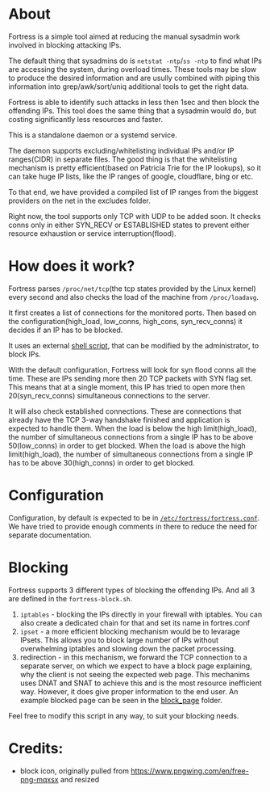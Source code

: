 # About

Fortress is a simple tool aimed at reducing the manual sysadmin work involved in blocking attacking IPs.

The default thing that sysadmins do is `netstat -ntp`/`ss -ntp` to find what IPs are accessing the system, during overload times. These tools may be slow to produce the desired information and are usully combined with piping this information into grep/awk/sort/uniq additional tools to get the right data.

Fortress is able to identify such attacks in less then 1sec and then block the offending IPs. This tool does the same thing that a sysadmin would do, but costing significantly less resources and faster.

This is a standalone daemon or a systemd service. 

The daemon supports excluding/whitelisting individual IPs and/or IP ranges(CIDR) in separate files. The good thing is that the whitelisting mechanism is pretty efficient(based on Patricia Trie for the IP lookups), so it can take huge IP lists, like the IP ranges of google, cloudflare, bing or etc.

To that end, we have provided a compiled list of IP ranges from the biggest providers on the net in the excludes folder.


Right now, the tool supports only TCP with UDP to be added soon. It checks conns only in either SYN_RECV or ESTABLISHED states to prevent either resource exhaustion or service interruption(flood).

# How does it work?

Fortress parses `/proc/net/tcp`(the tcp states provided by the Linux kernel) every second and also checks the load of the machine from `/proc/loadavg`. 

It first creates a list of connections for the monitored ports. Then based on the configuration(high_load, low_conns, high_cons, syn_recv_conns) it decides if an IP has to be blocked. 

It uses an external [shell script](fortress-block.sh), that can be modified by the administrator, to block IPs.


With the default configuration, Fortress will look for syn flood conns all the time. These are IPs sending more then 20 TCP packets with SYN flag set. This means that at a single moment, this IP has tried to open more then 20(syn_recv_conns) simultaneous connections to the server. 
 
It will also check established connections. These are connections that already have the TCP 3-way handshake finished and application is expected to handle them. 
When the load is below the high limit(high_load), the number of simultaneous connections from a single IP has to be above 50(low_conns) in order to get blocked.
When the load is above the high limit(high_load), the number of simultaneous connections from a single IP has to be above 30(high_conns) in order to get blocked.

# Configuration
Configuration, by default is expected to be in [`/etc/fortress/fortress.conf`](fortress.conf). We have tried to provide enough comments in there to reduce the need for separate documentation.

# Blocking
Fortress supports 3 different types of blocking the offending IPs. And all 3 are defined in the `fortress-block.sh`.
1. `iptables` - blocking the IPs directly in your firewall with iptables. You can also create a dedicated chain for that and set its name in fortres.conf
2. `ipset` - a more efficient blocking mechanism would be to levarage IPsets. This allows you to block large number of IPs without overwhelming iptables and slowing down the packet processing.
3. redirection - in this mechanism, we forward the TCP connection to a separate server, on which we expect to have a block page explaining, why the client is not seeing the expected web page. This mechanims uses DNAT and SNAT to achieve this and is the most resource inefficient way. However, it does give proper information to the end user. An example blocked page can be seen in the [block_page](block_page) folder.

Feel free to modify this script in any way, to suit your blocking needs.

# Credits:
 - block icon, originally pulled from https://www.pngwing.com/en/free-png-mqxsx and resized
